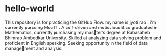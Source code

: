 # hello-world
This repository is for practicing the GitHub Flow.
my name is jyoti rao . i'm currently pursuing Msc IT . A self-driven and meticulous B.sc graduated in Mathematics, currently purchasing my master’s degree at Babasaheb Bhimrao Ambedkar University. Skilled at analyzing data solving
problem and proficient in English speaking. Seeking opportunity in the field of data management and analysis.
